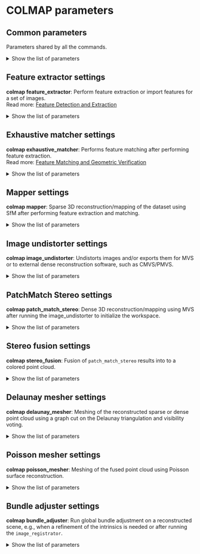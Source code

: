 # COLMAP parameters


## Common parameters
Parameters shared by all the commands.
<details>
<summary>Show the list of parameters</summary>

**random_seed** (default: 0)\
Integer to use as the random seed to initialize the random number generator.

**log_to_stderr** (default: 0)

**log_level** (default: 2)\
Possible values: 0 (none), 1 (fatal), 2 (error), 3 (warn), 4 (info)\
Controls the verbosity of the messages generated by the [FLANN](https://github.com/flann-lib/flann) library functions.

**database_path**\
Path to database in which to store the extracted data.

</details>


## Feature extractor settings
**colmap feature_extractor**: Perform feature extraction or import features for a set of images.\
Read more: [Feature Detection and Extraction](https://colmap.github.io/tutorial.html#feature-detection-and-extraction)
<details>
<summary>Show the list of parameters</summary>

**image_path**\
Root path to folder which contains the images.

**camera_mode** (default: -1)\
Possible values: -1 (UNSET), 0 (AUTO), 1 (SINGLE), 2 (PER_FOLDER), 3 (PER_IMAGE)\
Optional way to ensure that the camera flags of `ImageReader` are set in an exclusive and unambiguous way.

**image_list_path**\
Optional list of images to read. The list must contain the relative path of the images with respect to the image_path.

**descriptor_normalization** (default: `l1_root`)\
Possible values: `l1_root`, `l2`\
Whether to use L1 normalization of each descriptor followed by element-wise square rooting (RootSIFT) or standard L2 normalization.\
RootSIFT descriptors are usually better than standard SIFT. Proposed in [Three things everyone should know to improve object retrieval](https://www.robots.ox.ac.uk/~vgg/publications/2012/Arandjelovic12/arandjelovic12.pdf), R. Arandjelovic and A. Zisserman, CVPR 2012.

**ImageReader.mask_path**\
Optional root path to folder which contains image masks. For a given image, the corresponding mask must have the same sub-path below this root as the image has below image_path. The filename must be equal, aside from the added extension `.png`. For example, for an image `image_path/abc/012.jpg`, the mask would be `mask_path/abc/012.jpg.png`. No features will be extracted in regions where the mask image is black (pixel intensity value 0 in grayscale).

**ImageReader.camera_model** (default: `SIMPLE_RADIAL`)\
Possible values: `SIMPLE_PINHOLE`, `PINHOLE`, `SIMPLE_RADIAL`, `RADIAL`, `OPENCV`, `OPENCV_FISHEYE`, `FULL_OPENCV`, `FOV`, `SIMPLE_RADIAL_FISHEYE`, `RADIAL_FISHEYE`, `THIN_PRISM_FISHEYE`\
Name of the camera model.
See: [Camera Models](https://colmap.github.io/cameras.html)

**ImageReader.single_camera** (default: 0)\
Whether to use the same camera for all images.

**ImageReader.single_camera_per_folder** (default: 0)\
Whether to use the same camera for all images in the same sub-folder.

**ImageReader.single_camera_per_image** (default: 0)\
Whether to use a different camera for each image.

**ImageReader.existing_camera_id** (default: -1)\
Whether to explicitly use an existing camera for all images. Note that in this case the specified camera model and parameters are ignored.

**ImageReader.camera_params**\
Manual specification of camera parameters. If empty, camera parameters will be extracted from EXIF, i.e. principal point and focal length.

**ImageReader.default_focal_length_factor** (default: 1.2)\
If camera parameters are not specified manually and the image does not have focal length EXIF information, the focal length is set to the value `default_focal_length_factor * max(width, height)`.

**ImageReader.camera_mask_path**\
Optional path to an image file specifying a mask for all images. No features will be extracted in regions where the mask is black (pixel intensity value 0 in grayscale).

**SiftExtraction.num_threads** (default: -1)\
Number of threads for feature extraction.

**SiftExtraction.use_gpu** (default: 1)\
Whether to use the GPU for feature extraction.

**SiftExtraction.gpu_index** (default: -1)\
Index of the GPU used for feature extraction. For multi-GPU extraction, you should separate multiple GPU indices by comma, e.g. "0,1,2,3".
See: [Multi-GPU support in feature extraction/matching](https://colmap.github.io/faq.html#multi-gpu-support-in-feature-extraction-matching)

**SiftExtraction.max_image_size** (default: 3200)\
Maximum image size, otherwise image will be down-scaled.

**SiftExtraction.max_num_features** (default: 8192)\
Maximum number of features to detect, keeping larger-scale features.

**SiftExtraction.first_octave** (default: -1)\
First octave in the pyramid, i.e. -1 upsamples the image by one level. By convention, the octave of index 0 starts with the image full resolution. Specifying an index greater than 0 starts the scale space at a lower resolution (e.g. 1 halves the resolution). Similarly, specifying a negative index starts the scale space at an higher resolution image, and can be useful to extract very small features (since this is obtained by interpolating the input image, it does not make much sense to go past -1).

**SiftExtraction.num_octaves** (default: 4)\
Number of octaves. Increasing the scale by an octave means doubling the size of the smoothing kernel, whose effect is roughly equivalent to halving the image resolution. By default, the scale space spans as many octaves as possible (i.e. roughly `log2(min(width, height))`), which has the effect of searching keypoints of all possible sizes.

**SiftExtraction.octave_resolution** (default: 3)\
Number of levels per octave. Each octave is sampled at this given number of intermediate scales. Increasing this number might in principle return more refined keypoints, but in practice can make their selection unstable due to noise.

**SiftExtraction.peak_threshold** (default: 0.0067)\
Peak threshold for detection. This is the minimum amount of contrast to accept a keypoint. Increase to eliminate more keypoints.

**SiftExtraction.edge_threshold** (default: 10)\
Edge threshold for detection. Decrease to eliminate more keypoints.

**SiftExtraction.estimate_affine_shape** (default: 0)\
Estimate affine shape of SIFT features in the form of oriented ellipses as opposed to original SIFT which estimates oriented disks.

**SiftExtraction.max_num_orientations** (default: 2)\
Maximum number of orientations per keypoint if not `SiftExtraction.estimate_affine_shape`.

**SiftExtraction.upright** (default: 0)\
Fix the orientation to 0 for upright features.

**SiftExtraction.domain_size_pooling** (default: 0)\
Enable the more discriminative DSP-SIFT features instead of plain SIFT. Domain-size pooling computes an average SIFT descriptor across multiple scales around the detected scale. DSP-SIFT outperforms standard SIFT in most cases.\
This was proposed in [Domain-Size Pooling in Local Descriptors: DSP-SIFT](https://arxiv.org/abs/1412.8556), J. Dong and S. Soatto, CVPR 2015.
This has been shown to outperform other SIFT variants and learned descriptors in [Comparative Evaluation of Hand-Crafted and Learned Local Features](https://demuc.de/papers/schoenberger2017comparative.pdf), Schönberger, Hardmeier, Sattler, Pollefeys, CVPR 2016.

**SiftExtraction.dsp_min_scale** (default: 0.1667)\
**SiftExtraction.dsp_max_scale** (default: 3)\
**SiftExtraction.dsp_num_scales** (default: 10)\
Domain-size pooling parameters.
See: `SiftExtraction.domain_size_pooling`

</details>


## Exhaustive matcher settings
**colmap exhaustive_matcher**: Performs feature matching after performing feature extraction.\
Read more: [Feature Matching and Geometric Verification](https://colmap.github.io/tutorial.html#feature-matching-and-geometric-verification)
<details>
<summary>Show the list of parameters</summary>

**SiftMatching.num_threads** (default: -1)\
Number of threads for feature matching and geometric verification.

**SiftMatching.use_gpu** (default: 1)\
Whether to use the GPU for feature matching.

**SiftMatching.gpu_index** (default: -1)\
Index of the GPU used for feature matching. For multi-GPU matching, you should separate multiple GPU indices by comma, e.g. "0,1,2,3".
See: [Multi-GPU support in feature extraction/matching](https://colmap.github.io/faq.html#multi-gpu-support-in-feature-extraction-matching)

**SiftMatching.max_ratio** (default: 0.8)\
Maximum distance ratio between first and second best match.

**SiftMatching.max_distance** (default: 0.7)\
Maximum distance to best match.

**SiftMatching.cross_check** (default: 1)\
Whether to enable cross checking in matching.

**SiftMatching.guided_matching** (default: 0)\
Whether to perform guided matching, if geometric verification succeeds.

**SiftMatching.max_num_matches** (default: 32768)\
Maximum number of matches.

**TwoViewGeometry.min_num_inliers** (default: 15)\
Minimum number of inliers for an image pair to be considered as geometrically verified.

**TwoViewGeometry.multiple_models** (default: 0)\
Whether to attempt to estimate multiple geometric models per image pair.

**TwoViewGeometry.compute_relative_pose** (default: 0)\
Whether to estimate the relative pose between the two images and save them to the database.

**TwoViewGeometry.max_error** (default: 4)\
Maximum epipolar error in pixels for geometric verification.

**TwoViewGeometry.confidence** (default: 0.999)\
Confidence threshold for geometric verification.

**TwoViewGeometry.max_num_trials** (default: 10000)\
Maximum number of RANSAC iterations. Note that this option overrules the `TwoViewGeometry.min_inlier_ratio` option.

**TwoViewGeometry.min_inlier_ratio** (default: 0.25)\
A priori assumed minimum inlier ratio, which determines the maximum number of iterations.

**ExhaustiveMatching.block_size** (default: 50)\
Block size, i.e. number of images to simultaneously load into memory.

</details>


## Mapper settings
**colmap mapper**: Sparse 3D reconstruction/mapping of the dataset using SfM after performing feature extraction and matching.
<details>
<summary>Show the list of parameters</summary>

**Mapper.min_num_matches** (default: 15)\
The minimum number of matches for inlier matches to be considered.

**Mapper.ignore_watermarks** (default: 0)\
Whether to ignore the inlier matches of watermark image pairs.

**Mapper.multiple_models** (default: 1)\
Whether to reconstruct multiple sub-models.

**Mapper.max_num_models** (default: 50)\
The number of sub-models to reconstruct.

**Mapper.max_model_overlap** (default: 20)\
The maximum number of overlapping images between sub-models. If the current sub-models shares more than this number of images with another model, then the reconstruction is stopped.

**Mapper.min_model_size** (default: 10)\
The minimum number of registered images of a sub-model, otherwise the sub-model is discarded.

**Mapper.init_image_id1** (default: -1)\
**Mapper.init_image_id2** (default: -1)\
The image identifiers used to initialize the reconstruction. Note that only one or both image identifiers can be specified. In the former case, the second image is automatically determined.

**Mapper.init_num_trials** (default: 200)\
The number of trials to initialize the reconstruction.

**Mapper.extract_colors** (default: 1)\
Whether to extract colors for reconstructed points.

**Mapper.num_threads** (default: -1)\
The number of threads to use during reconstruction.

**Mapper.min_focal_length_ratio** (default: 0.1)\
**Mapper.max_focal_length_ratio** (default: 10)\
**Mapper.max_extra_param** (default: 1)\
Thresholds for filtering images with degenerate intrinsics.

**Mapper.ba_refine_focal_length** (default: 1)\
**Mapper.ba_refine_principal_point** (default: 0)\
**Mapper.ba_refine_extra_params** (default: 1)\
Which intrinsic parameters to optimize during the reconstruction.

**Mapper.ba_local_num_images** (default: 6)\
The number of images to optimize in local bundle adjustment.

**Mapper.ba_local_function_tolerance** (default: 0)\
Ceres solver function tolerance for local bundle adjustment

**Mapper.ba_local_max_num_iterations** (default: 25)\
The maximum number of local bundle adjustment iterations.

**Mapper.ba_global_images_ratio** (default: 1.1)\
**Mapper.ba_global_points_ratio** (default: 1.1)\
**Mapper.ba_global_images_freq** (default: 500)\
**Mapper.ba_global_points_freq** (default: 250000)\
The growth rates after which to perform global bundle adjustment.

**Mapper.ba_global_function_tolerance** (default: 0)\
Ceres solver function tolerance for global bundle adjustment

**Mapper.ba_global_max_num_iterations** (default: 50)\
The maximum number of global bundle adjustment iterations.

**Mapper.ba_global_max_refinements** (default: 5)\
**Mapper.ba_global_max_refinement_change** (default: 0.0005)\
**Mapper.ba_local_max_refinements** (default: 2)\
**Mapper.ba_local_max_refinement_change** (default: 0.001)\
The thresholds for iterative bundle adjustment refinements.

**Mapper.ba_use_gpu** (default: 0)\
Whether to use Ceres' CUDA linear algebra library, if available.

**Mapper.ba_gpu_index** (default: -1)\
Index of CUDA GPU to use for BA, if available.

**Mapper.ba_min_num_residuals_for_cpu_multi_threading** (default: 50000)\
The minimum number of residuals per bundle adjustment problem to enable multi-threading solving of the problems.

**Mapper.snapshot_path**\
Path to a folder with reconstruction snapshots during incremental reconstruction. Snapshots will be saved according to the specified frequency of registered images.

**Mapper.snapshot_images_freq** (default: 0)\

**Mapper.fix_existing_images** (default: 0)\
If reconstruction is provided as input, fix the existing image poses.

**Mapper.init_min_num_inliers** (default: 100)\
Minimum number of inliers for initial image pair.

**Mapper.init_max_error** (default: 4)\
Maximum error in pixels for two-view geometry estimation for initial image pair.

**Mapper.init_max_forward_motion** (default: 0.95)\
Maximum forward motion for initial image pair.

**Mapper.init_min_tri_angle** (default: 16)\
Minimum triangulation angle for initial image pair.

**Mapper.init_max_reg_trials** (default: 2)\
Maximum number of trials to use an image for initialization.

**Mapper.abs_pose_max_error** (default: 12)\
Maximum reprojection error in absolute pose estimation.

**Mapper.abs_pose_min_num_inliers** (default: 30)\
Minimum number of inliers in absolute pose estimation.

**Mapper.abs_pose_min_inlier_ratio** (default: 0.25)\
Minimum inlier ratio in absolute pose estimation.

**Mapper.filter_max_reproj_error** (default: 4)\
Maximum reprojection error in pixels for observations.

**Mapper.filter_min_tri_angle** (default: 1.5)\
Minimum triangulation angle in degrees for stable 3D points.

**Mapper.max_reg_trials** (default: 3)\
Maximum number of trials to register an image.

**Mapper.local_ba_min_tri_angle** (default: 6)\
Minimum triangulation for images to be chosen in local bundle adjustment.

**Mapper.tri_max_transitivity** (default: 1)\
Maximum transitivity to search for correspondences.

**Mapper.tri_create_max_angle_error** (default: 2)\
Maximum angular error to create new triangulations.

**Mapper.tri_continue_max_angle_error** (default: 2)\
Maximum angular error to continue existing triangulations.

**Mapper.tri_merge_max_reproj_error** (default: 4)\
Maximum reprojection error in pixels to merge triangulations.

**Mapper.tri_complete_max_reproj_error** (default: 4)\
Maximum reprojection error to complete an existing triangulation.

**Mapper.tri_complete_max_transitivity** (default: 5)\
Maximum transitivity for track completion.

**Mapper.tri_re_max_angle_error** (default: 5)\
Maximum angular error to re-triangulate under-reconstructed image pairs.

**Mapper.tri_re_min_ratio** (default: 0.2)\
Minimum ratio of common triangulations between an image pair over the number of correspondences between that image pair to be considered as under-reconstructed.

**Mapper.tri_re_max_trials** (default: 1)\
Maximum number of trials to re-triangulate an image pair.

**Mapper.tri_min_angle** (default: 1.5)\
Minimum pairwise triangulation angle for a stable triangulation. If your images are taken from far distance with respect to the scene, you can try to reduce the minimum triangulation angle

**Mapper.tri_ignore_two_view_tracks** (default: 1)\
Whether to ignore two-view feature tracks in triangulation, resulting in fewer 3D points than possible. Triangulation of two-view tracks can in rare cases improve the stability of sparse image collections by providing additional constraints in bundle adjustment.

</details>


## Image undistorter settings
**colmap image_undistorter**: Undistorts images and/or exports them for MVS or to external dense reconstruction software, such as CMVS/PMVS.
<details>
<summary>Show the list of parameters</summary>

**blank_pixels** (default: 0)\
The amount of blank pixels in the undistorted image in the range [0,1].

**min_scale** (default: 0.2)\
Minimum and maximum scale change of camera used to satisfy the blank pixel constraint.

**max_scale** (default: 2)\
Minimum and maximum scale change of camera used to satisfy the blank pixel constraint.

**max_image_size** (default: -1)\
Maximum image size in terms of width or height of the undistorted camera.

**roi_min_x** (default: 0)\
**roi_min_y** (default: 0)\
**roi_max_x** (default: 1)\
**roi_max_y** (default: 1)\
The 4 factors in the range [0,1] that define the ROI (region of interest) in original image. The bounding box pixel coordinates are calculated as `(roi_min_x * Width, roi_min_y * Height)` and `(roi_max_x * Width, roi_max_y * Height)`.

</details>


## PatchMatch Stereo settings
**colmap patch_match_stereo**: Dense 3D reconstruction/mapping using MVS after running the image_undistorter to initialize the workspace.
<details>
<summary>Show the list of parameters</summary>

**PatchMatchStereo.max_image_size** (default: -1)\
Maximum image size in either dimension.

**PatchMatchStereo.gpu_index** (default: -1)\
Index of the GPU used for patch match. For multi-GPU usage, you should separate multiple GPU indices by comma, e.g. "0,1,2,3".
See: [Multi-GPU support in dense reconstruction](https://colmap.github.io/faq.html#multi-gpu-support-in-dense-reconstruction)

**PatchMatchStereo.depth_min** (default: -1)\
**PatchMatchStereo.depth_max** (default: -1)\
Depth range in which to randomly sample depth hypotheses.

**PatchMatchStereo.window_radius** (default: 5)\
Half window size to compute NCC photo-consistency cost.
Window radius is to measure the size of a patch concerning how many surrounding pixels should contribute to the reconstruction around a focusing pixel.

**PatchMatchStereo.window_step** (default: 1)\
Number of pixels to skip when computing NCC. For a value of 1, every pixel is used to compute the NCC. For larger values, only every n-th row and column is used and the computation speed thereby increases roughly by a factor of `window_step^2`. Note that not all combinations of window sizes and steps produce nice results, especially if the step is greather than 2.

**PatchMatchStereo.sigma_spatial** (default: -1)\
**PatchMatchStereo.sigma_color** (default: 0.2)\
Parameters for bilaterally weighted NCC.

**PatchMatchStereo.num_samples** (default: 15)\
Number of random samples to draw in Monte Carlo sampling.

**PatchMatchStereo.ncc_sigma** (default: 0.6)\
Spread of the NCC likelihood function.

**PatchMatchStereo.min_triangulation_angle** (default: 1)\
Minimum triangulation angle in degrees.

**PatchMatchStereo.incident_angle_sigma** (default: 0.9)\
Spread of the incident angle likelihood function.

**PatchMatchStereo.num_iterations** (default: 5)\
Number of coordinate descent iterations. Each iteration consists of four sweeps from left to right, top to bottom, and vice versa

**PatchMatchStereo.geom_consistency** (default: 1)\
Whether to add a regularized geometric consistency term to the cost function. If true, the `depth_maps` and `normal_maps` must not be null.

**PatchMatchStereo.geom_consistency_regularizer** (default: 0.3)\
The relative weight of the geometric consistency term w.r.t. to the photo-consistency term.

**PatchMatchStereo.geom_consistency_max_cost** (default: 3)\
Maximum geometric consistency cost in terms of the forward-backward reprojection error in pixels.

**PatchMatchStereo.filter** (default: 1)\
Whether to enable filtering.

**PatchMatchStereo.filter_min_ncc** (default: 0.1)\
Minimum NCC coefficient for pixel to be photo-consistent.

**PatchMatchStereo.filter_min_triangulation_angle** (default: 3)\
Minimum triangulation angle to be stable.

**PatchMatchStereo.filter_min_num_consistent** (default: 2)\
Minimum number of source images have to be consistent for pixel not to be filtered.

**PatchMatchStereo.filter_geom_consistency_max_cost** (default: 1)\
Maximum forward-backward reprojection error for pixel to be geometrically consistent.

**PatchMatchStereo.cache_size** (default: 32)\
Cache size in gigabytes for patch match, which keeps the bitmaps, depth maps, and normal maps of this number of images in memory. A higher value leads to less disk access and faster computation, while a lower value leads to reduced memory usage. Note that a single image can consume a lot of memory, if the consistency graph is dense.

**PatchMatchStereo.allow_missing_files** (default: 0)\
Whether to tolerate missing images/maps in the problem setup.

**PatchMatchStereo.write_consistency_graph** (default: 0)\
Whether to write the consistency graph.

</details>


## Stereo fusion settings
**colmap stereo_fusion**: Fusion of `patch_match_stereo` results into to a colored point cloud.
<details>
<summary>Show the list of parameters</summary>

**StereoFusion.mask_path**\
Path for PNG masks. Same format expected as `ImageReaderOptions`.

**StereoFusion.num_threads** (default: -1)\
The number of threads to use during fusion.

**StereoFusion.max_image_size** (default: -1)\
Maximum image size in either dimension.

**StereoFusion.min_num_pixels** (default: 5)\
Minimum number of fused pixels to produce a point.

**StereoFusion.max_num_pixels** (default: 10000)\
Maximum number of pixels to fuse into a single point.

**StereoFusion.max_traversal_depth** (default: 100)\
Maximum depth in consistency graph traversal.

**StereoFusion.max_reproj_error** (default: 2)\
Maximum relative difference between measured and projected pixel.

**StereoFusion.max_depth_error** (default: 0.01)\

**StereoFusion.max_normal_error** (default: 10)\
Maximum angular difference in degrees of normals of pixels to be fused.

**StereoFusion.check_num_images** (default: 50)\
Number of overlapping images to transitively check for fusing points.

**StereoFusion.cache_size** (default: 32)\
Cache size in gigabytes for fusion. The fusion keeps the bitmaps, depth maps, normal maps, and consistency graphs of this number of images in memory. A higher value leads to less disk access and faster fusion, while a lower value leads to reduced memory usage. Note that a single image can consume a lot of memory, if the consistency graph is dense.

**StereoFusion.use_cache** (default: 0)\
Flag indicating whether to use LRU cache or pre-load all data

</details>


## Delaunay mesher settings
**colmap delaunay_mesher**: Meshing of the reconstructed sparse or dense point cloud using a graph cut on the Delaunay triangulation and visibility voting.
<details>
<summary>Show the list of parameters</summary>

**DelaunayMeshing.max_proj_dist** (default: 20)\
Unify input points into one cell in the Delaunay triangulation that fall within a reprojected radius of the given pixels.

**DelaunayMeshing.max_depth_dist** (default: 0.05)\
Maximum relative depth difference between input point and a vertex of an existing cell in the Delaunay triangulation, otherwise a new vertex is created in the triangulation.

**DelaunayMeshing.visibility_sigma** (default: 3)\
The standard deviation of wrt. the number of images seen by each point. Increasing this value decreases the influence of points seen in few images.

**DelaunayMeshing.distance_sigma_factor** (default: 1)\
The factor that is applied to the computed distance sigma, which is automatically computed as the 25th percentile of edge lengths. A higher value will increase the smoothness of the surface.

**DelaunayMeshing.quality_regularization** (default: 1)\
A higher quality regularization leads to a smoother surface.

**DelaunayMeshing.max_side_length_factor** (default: 25)\
**DelaunayMeshing.max_side_length_percentile** (default: 95)\
Filtering thresholds for outlier surface mesh faces. If the longest side of a mesh face (longest out of 3) exceeds the side lengths of all faces at a certain percentile by the given factor, then it is considered an outlier mesh face and discarded.

**DelaunayMeshing.num_threads** (default: -1)\
The number of threads to use for reconstruction. Default is all threads

</details>


## Poisson mesher settings
**colmap poisson_mesher**: Meshing of the fused point cloud using Poisson surface reconstruction.
<details>
<summary>Show the list of parameters</summary>

**PoissonMeshing.point_weight** (default: 1)\
This floating point value specifies the importance that interpolation of the point samples is given in the formulation of the screened Poisson equation. The results of the original (unscreened) Poisson Reconstruction can be obtained by setting this value to 0.

**PoissonMeshing.depth** (default: 13)\
This integer is the maximum depth of the tree that will be used for surface reconstruction. Running at depth d corresponds to solving on a voxel grid whose resolution is no larger than `2^d x 2^d x 2^d`. Note that since the reconstructor adapts the octree to the sampling density, the specified reconstruction depth is only an upper bound.

**PoissonMeshing.color** (default: 32)\
If specified, the reconstruction code assumes that the input is equipped with colors and will extrapolate the color values to the vertices of the reconstructed mesh. The floating point value specifies the relative importance of finer color estimates over lower ones.

**PoissonMeshing.trim** (default: 10)\
This floating point values specifies the value for mesh trimming. The subset of the mesh with signal value less than the trim value is discarded.

**PoissonMeshing.num_threads** (default: -1)\
The number of threads used for the Poisson reconstruction.

</details>


## Bundle adjuster settings
**colmap bundle_adjuster**: Run global bundle adjustment on a reconstructed scene, e.g., when a refinement of the intrinsics is needed or after running the `image_registrator`.
<details>
<summary>Show the list of parameters</summary>

**BundleAdjustment.refine_focal_length** (default: 1)\
**BundleAdjustment.refine_principal_point** (default: 0)\
**BundleAdjustment.refine_extra_params** (default: 1)\
Whether to optimize intrinsic parameters.

**BundleAdjustment.refine_extrinsics** (default: 1)\
Whether to optimize extrinsic parameters.

**BundleAdjustment.use_gpu** (default: 0)\
Whether to use Ceres' CUDA linear algebra library, if available.

**BundleAdjustment.gpu_index** (default: -1)\
Index of CUDA GPU to use for BA, if available.

**BundleAdjustment.min_num_images_gpu_solver** (default: 50)\
Minimum number of images to use the GPU solver.

**BundleAdjustment.min_num_residuals_for_cpu_multi_threading** (default: 50000)\
The minimum number of residuals per bundle adjustment problem to enable multi-threading solving of the problems.

**BundleAdjustment.max_num_images_direct_dense_cpu_solver** (default: 50)\
**BundleAdjustment.max_num_images_direct_sparse_cpu_solver** (default: 1000)\
Thresholds to switch between direct, sparse, and iterative CPU solvers.

**BundleAdjustment.max_num_images_direct_dense_gpu_solver** (default: 200)\
**BundleAdjustment.max_num_images_direct_sparse_gpu_solver** (default: 4000)\
Thresholds to switch between direct, sparse, and iterative GPU solvers.

#### [Ceres](http://ceres-solver.org) related settings
`Solver::Options` controls the overall behavior of the solver.
See: [Solving Non-linear Least Squares](http://ceres-solver.org/nnls_solving.html#_CPPv4N5ceres6Solver7OptionsE)

**BundleAdjustment.max_num_iterations** (default: 100)\
See: [Solver::Options::max_num_iterations](http://ceres-solver.org/nnls_solving.html#_CPPv4N5ceres6Solver7Options18max_num_iterationsE)

**BundleAdjustment.max_linear_solver_iterations** (default: 200)\
See: [Solver::Options::max_linear_solver_iterations](http://ceres-solver.org/nnls_solving.html#_CPPv4N5ceres6Solver7Options28max_linear_solver_iterationsE)

**BundleAdjustment.function_tolerance** (default: 0)\
See: [Solver::Options::function_tolerance](http://ceres-solver.org/nnls_solving.html#_CPPv4N5ceres6Solver7Options18function_toleranceE)

**BundleAdjustment.gradient_tolerance** (default: 0)\
See: [Solver::Options::gradient_tolerance](http://ceres-solver.org/nnls_solving.html#_CPPv4N5ceres6Solver7Options18gradient_toleranceE)

**BundleAdjustment.parameter_tolerance** (default: 0)\
See: [Solver::Options::parameter_tolerance](http://ceres-solver.org/nnls_solving.html#_CPPv4N5ceres6Solver7Options19parameter_toleranceE)

</details>
